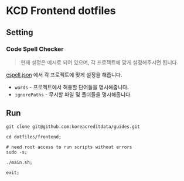 # KCD Frontend dotfiles

## Setting

### Code Spell Checker

> 현재 설정은 예시로 되어 있으며, 각 프로젝트에 맞게 설정해주시면 됩니다.

[cspell.json](public/.vscode/cspell.json) 에서 각 프로젝트에 맞게 설정을 해줍니다.

- `words` - 프로젝트에서 허용할 단어들을 명시해줍니다.
- `ignorePaths` - 무시할 파일 및 폴더들을 명시해줍니다.

## Run

```shellscript
git clone git@github.com:koreacreditdata/guides.git

cd dotfiles/frontend;

# need root access to run scripts without errors
sudo -s;

./main.sh;

exit;
```
